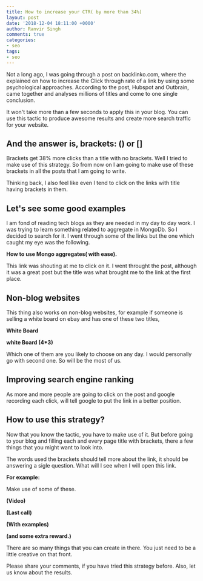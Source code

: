 ```yaml
---
title: How to increase your CTR( by more than 34%)
layout: post
date: '2018-12-04 18:11:00 +0000'
author: Ranvir Singh
comments: true
categories:
- seo
tags:
- seo
---
```


Not a long ago, I was going through a post on backlinko.com, where the explained on how to increase the Click through rate of a link by using some psychological approaches. According to the post, Hubspot and Outbrain, came together and analyses millions of titles and come to one single conclusion.

It won't take more than a few seconds to apply this in your blog. You can use this tactic to produce awesome results and create more search traffic for your website.

## And the answer is, **brackets**: () or []

Brackets get 38% more clicks than a title with no brackets. Well I tried to make use of this strategy. So from now on I am going to make use of these brackets in all the posts that I am going to write.

Thinking back, I also feel like even I tend to click on the links with title having brackets in them.

## Let's see some good examples

I am fond of reading tech blogs as they are needed in my day to day work. I was trying to learn something related to aggregate in MongoDb. So I decided to search for it. I went through some of the links but the one which caught my eye was the following.

**How to use Mongo aggregates( with ease).**

This link was shouting at me to click on it. I went throught the post, although it was a great post but the title was what brought me to the link at the first place.

## Non-blog websites

This thing also works on non-blog websites, for example if someone is selling a white board on ebay and has one of these two titles,

**White Board**

**white Board (4*3)**

Which one of them are you likely to choose on any day. I would personally go with second one. So will be the most of us.

## Improving search engine ranking

As more and more people are going to click on the post and google recording each click, will tell google to put the link in a better position.

## How to use this strategy?

Now that you know the tactic, you have to make use of it. But before going to your blog and filling each and every page title with brackets, there a few things that you might want to look into.

The words used the brackets should tell more about the link, it should be answering a sigle question. What will I see when I will open this link.

**For example:**

Make use of some of these.

**(Video)**

**(Last call)**

**(With examples)**

**(and some extra reward.)**

There are so many things that you can create in there. You just need to be a little creative on that front.

Please share your comments, if you have tried this strategy before. Also, let us know about the results.